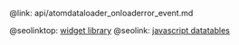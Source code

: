 @link: api/atomdataloader_onloaderror_event.md

@seolinktop: [widget library](https://webix.com)
@seolink: [javascript datatables](https://webix.com/widget/datatable/)